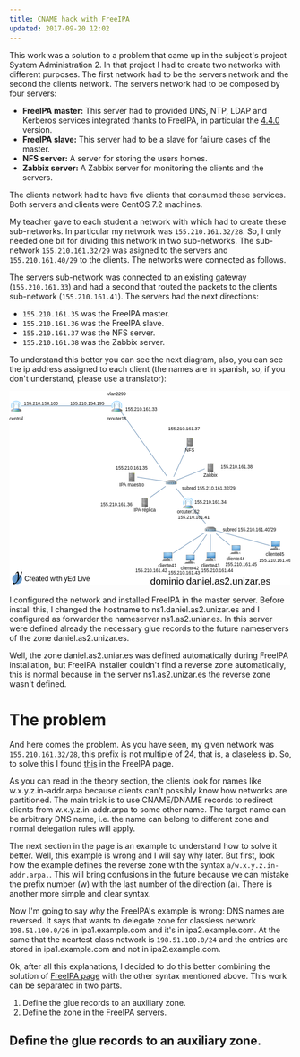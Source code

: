 ```yaml
---
title: CNAME hack with FreeIPA
updated: 2017-09-20 12:02
---
```



This work was a solution to a problem that came up in the subject's project System Administration 2. In that project I had to create two networks with different purposes. The first network had to be the servers network and the second the clients network. The servers network had to be composed by four servers:

- **FreeIPA master:** This server had to provided DNS, NTP, LDAP and Kerberos services integrated thanks to FreeIPA, in particular the [4.4.0](http://www.freeipa.org/page/Releases/4.4.0) version.
- **FreeIPA slave:** This server had to be a slave for failure cases of the master.
- **NFS server:** A server for storing the users homes.
- **Zabbix server:** A Zabbix server for monitoring the clients and the servers.

The clients network had to have five clients that consumed these services. Both servers and clients were CentOS 7.2 machines.


My teacher gave to each student a network with which had to create these sub-networks. In particular my network was `155.210.161.32/28`. So, I only needed one bit for dividing this network in two sub-networks. The sub-network `155.210.161.32/29` was asigned to the servers and `155.210.161.40/29` to the clients. The networks were connected as follows.

The servers sub-network was connected to an existing gateway (`155.210.161.33`) and had a second that routed the packets to the clients sub-network (`155.210.161.41`). The servers had the next directions:

- `155.210.161.35` was the FreeIPA master.
- `155.210.161.36` was the FreeIPA slave.
- `155.210.161.37` was the NFS server.
- `155.210.161.38` was the Zabbix server.


To understand this better you can see the next diagram, also, you can see the ip address assigned to each client (the names are in spanish, so, if you don't understand, please use a translator):

![Diagram](../postsImages/CNAME-hack-with-FreeIPA/network_diagram.png)


I configured the network and installed FreeIPA in the master server. Before install this, I changed the hostname to ns1.daniel.as2.unizar.es and I configured as forwarder the nameserver ns1.as2.uniar.es. In this server were defined already the necessary glue records to the future nameservers of the zone daniel.as2.unizar.es.

Well, the zone daniel.as2.uniar.es was defined automatically during FreeIPA installation, but FreeIPA installer couldn't find a reverse zone automatically, this is normal because in the server ns1.as2.unizar.es the reverse zone wasn't defined.

# The problem
And here comes the problem. As you have seen, my given network was `155.210.161.32/28`, this prefix is not multiple of 24, that is, a claseless ip. So, to solve this I found [this](https://www.freeipa.org/page/Howto/DNS_classless_IN-ADDR.ARPA_delegation) in the FreeIPA page. 

As you can read in the theory section, the clients look for names like w.x.y.z.in-addr.arpa because clients can't possibly know how networks are partitioned. The main trick is to use CNAME/DNAME records to redirect clients from w.x.y.z.in-addr.arpa to some other name. The target name can be arbitrary DNS name, i.e. the name can belong to different zone and normal delegation rules will apply.

The next section in the page is an example to understand how to solve it better. Well, this example is wrong and I will say why later. But first, look how the example defines the reverse zone with the syntax `a/w.x.y.z.in-addr.arpa.`. This will bring confusions in the future because we can mistake the prefix number (w) with the last number of the direction (a). There is another more simple and clear syntax.

Now I'm going to say why the FreeIPA's example is wrong: DNS names are reversed. It says that wants to delegate zone for classless network `198.51.100.0/26` in ipa1.example.com and it's in ipa2.example.com. At the same that the neartest class network is `198.51.100.0/24` and the entries are stored in ipa1.example.com and not in ipa2.example.com.

Ok, after all this explanations, I decided to do this better combining the solution of [FreeIPA page](https://www.freeipa.org/page/Howto/DNS_classless_IN-ADDR.ARPA_delegation) with the other syntax mentioned above. This work can be separated in two parts.

1. Define the glue records to an auxiliary zone.
2. Define the zone in the FreeIPA servers.

## Define the glue records to an auxiliary zone.




